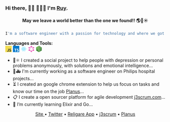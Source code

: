 ### Hi there, 👋🏼 👨🏻‍💻  I'm <a href="https://ruyjfs.com" target="_blank">Ruy</a>.

<h4 align="center">May we leave a world better than the one we found!! 🌎🍃☀️</h4>

```bash
I'm a software engineer with a passion for technology and where we got to with it 
```

**Languages and Tools:**  
<code><img height="20" src="https://raw.githubusercontent.com/github/explore/80688e429a7d4ef2fca1e82350fe8e3517d3494d/topics/javascript/javascript.png"></code>
<code><img height="20" src="https://raw.githubusercontent.com/github/explore/80688e429a7d4ef2fca1e82350fe8e3517d3494d/topics/typescript/typescript.png"></code>
<code><img height="20" src="https://raw.githubusercontent.com/github/explore/80688e429a7d4ef2fca1e82350fe8e3517d3494d/topics/react/react.png"></code>
<code><img height="20" src="https://raw.githubusercontent.com/github/explore/5c058a388828bb5fde0bcafd4bc867b5bb3f26f3/topics/graphql/graphql.png"></code>
<code><img height="20" src="https://raw.githubusercontent.com/github/explore/80688e429a7d4ef2fca1e82350fe8e3517d3494d/topics/nodejs/nodejs.png"></code>    

- 🔭⚛️ I created a social project to help people with depression or personal problems anonymously, with solutions and emotional intelligence...
- 💼🚑 I'm currently working as a software engineer on Philips hospital projects...
- ⏳ I created an google chrome extension to help us focus on tasks and know our time on the job [Planus](https://chrome.google.com/webstore/detail/planus-meu-ponto-de-contr/ncghhkefmcigaaklbaanenhmpomlahli?hl=pt-BR&authuser=0)...
- 📋 I create a open sourcer platform for agile development [j3scrum.com](https://j3scrum.com)...
- 🌱 I’m currently learning Elixir and Go...

<p align="center">
  <a href="https://ruyjfs.com" target="_blank">Site </a> • 
  <a href="https://twitter.com/ruyjfs" target="_blank">Twitter</a> • 
  <a href="https://ruyjfs.com/religare" target="_blank">Religare App</a> • 
  <a href="https://j3scrum.com/religare" target="_blank">j3scrum</a> • 
  <a href="https://chrome.google.com/webstore/detail/planus-meu-ponto-de-contr/ncghhkefmcigaaklbaanenhmpomlahli?hl=pt-BR&authuser=0" target="_blank">Planus</a> 
</p>


<!--
**ruyjfs/ruyjfs** is a ✨ _special_ ✨ repository because its `README.md` (this file) appears on your GitHub profile.

Here are some ideas to get you started:

- 🔭 I’m currently working on Religare App ...
- 🌱 I’m currently learning ...
- 👯 I’m looking to collaborate on ...
- 🤔 I’m looking for help with ...
- 💬 Ask me about ...
- 📫 How to reach me: ...
- 😄 Pronouns: ...
- ⚡ Fun fact: ...
-->
